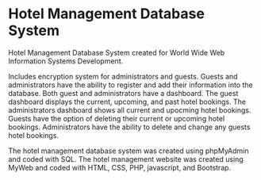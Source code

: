 # Hotel Management Database System

Hotel Management Database System created for World Wide Web Information Systems Development.

Includes encryption system for administrators and guests.  Guests and administrators have the ability to register and add their information into the database.
Both guest and administrators have a dashboard.  The guest dashboard displays the current, upcoming, and past hotel bookings.  The administrators dashboard shows all current and upocming hotel bookings.
Guests have the option of deleting their current or upcoming hotel bookings.
Administrators have the ability to delete and change any guests hotel bookings.

The hotel management database system was created using phpMyAdmin and coded with SQL.
The hotel management website was created using MyWeb and coded with HTML, CSS, PHP, javascript, and Bootstrap.
